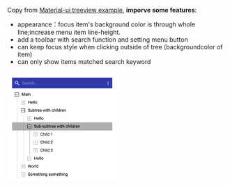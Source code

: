 Copy from [Material-ui treeview example](https://material-ui.com/components/tree-view/), **imporve some features**:

- appearance：focus item's background color is through whole line;increase menu item line-height.
- add a toolbar with search function and setting menu button
- can keep focus style when clicking outside of tree (backgroundcolor of item)
- can only show items matched search keyword


<img src="./public/screenshot.png" width="50%" />
